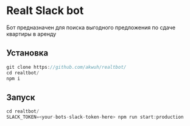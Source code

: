 # Realt Slack bot

Бот предназначен для поиска выгодного предложения по сдаче квартиры в аренду

## Установка

```javascript
git clone https://github.com/akwuh/realtbot/
cd realtbot/
npm i
```

## Запуск

```javascript
cd realtbot/
SLACK_TOKEN=<your-bots-slack-token-here> npm run start:production
```

